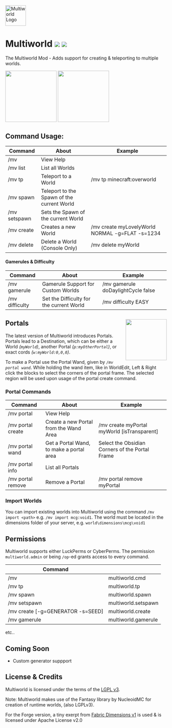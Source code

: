 <img src="https://cdn.modrinth.com/data/cached_images/01d4b3f0a8d469b8d7b36030f2039007500b00f4.png" height="64" alt="Multiworld Logo">

# Multiworld ![](http://cf.way2muchnoise.eu/multiworld-mod.svg) ![](http://cf.way2muchnoise.eu/versions/multiworld-mod.svg)

The Multiworld Mod - Adds support for creating & teleporting to multiple worlds.

<a href="https://modrinth.com/mod/multiworld/versions?l=fabric"><img src="https://cdn.modrinth.com/data/cached_images/1b54a3f3b03745c57beaa1ab11d9d86b9222a41a.png" width="160"></a>
<a href="https://modrinth.com/mod/multiworld/versions?l=neoforge"><img src="https://cdn.modrinth.com/data/cached_images/a073c4dc33587010c5b7f0386d3df9e1b0eee3ed.png" width="160"></a>

## Command Usage:
| Command       | About                                      | Example |
|---------------|--------------------------------------------|---------|
| /mv           | View Help                                  |
| /mv list      | List all Worlds                            |
| /mv tp        | Teleport to a World                        | /mv tp minecraft:overworld |
| /mv spawn     | Teleport to the Spawn of the current World |
| /mv setspawn  | Sets the Spawn of the current World        |
| /mv create    | Creates a new World                        | /mv create myLovelyWorld NORMAL -g=FLAT -s=1234 |
| /mv delete    | Delete a World (Console Only)              | /mv delete myWorld |

#### Gamerules & Difficulty
| Command        | About                                      | Example                            |
|----------------|--------------------------------------------|------------------------------------|
| /mv gamerule   | Gamerule Support for Custom Worlds         | /mv gamerule doDaylightCycle false |
| /mv difficulty | Set the Difficulty for the current World   | /mv difficulty EASY                |

## Portals <img src="https://static.wikia.nocookie.net/minecraft_gamepedia/images/0/03/Nether_portal_%28animated%29.png/revision/latest?cb=20191114182303" width="128" float="right" align="right">
The latest version of Multiworld introduces Portals.
Portals lead to a Destination, which can be either a World *(`myWorld`)*, another Portal *(`p:myOtherPortal`)*, or exact cords *(`w:myWorld:0,0,0`)*.

To make a Portal use the Portal Wand, given by *`/mv portal wand`*. While holding the wand item, like in WorldEdit, Left & Right click the blocks to select the corners of the portal frame. The selected region will be used upon usage of the portal create command.

### Portal Commands
| Command           | About                                    | Example                                         |
|-------------------|------------------------------------------|-------------------------------------------------|
| /mv portal        | View Help                                |                                                 |
| /mv portal create | Create a new Portal from the Wand Area   | /mv create myPortal myWorld [isTransparent]     |
| /mv portal wand   | Get a Portal Wand, to make a portal area | Select the Obsidian Corners of the Portal Frame |
| /mv portal info   | List all Portals                         |                                                 |
| /mv portal remove | Remove a Portal                          | /mv portal remove myPortal                      |

### Import Worlds
You can import existing worlds into Multiworld using the command `/mv import <path>` e.g. `/mv import mcg:void1`.
The world must be located in the dimensions folder of your server, e.g. `world\dimensions\mcg\void1`

## Permissions

Multiworld supports either LuckPerms or CyberPerms.
The permission `multiworld.admin` or being `/op`-ed grants access to every command.

| Command |     |
|------|-----|
| /mv  | multiworld.cmd |
| /mv tp | multiworld.tp |
| /mv spawn | multiworld.spawn |
| /mv setspawn | multiworld.setspawn |
| /mv create <id> <dim> [-g=GENERATOR -s=SEED] | multiworld.create |
| /mv gamerule | multiworld.gamerule |
etc..

## Coming Soon

- Custom generator suppport

## License & Credits

Multiworld is licensed under the terms of the [LGPL v3](LICENSE).

Note: Multiworld makes use of the Fantasy library by NucleoidMC for creation of runtime worlds, (also LGPLv3).

For the Forge version, a tiny exerpt from [Fabric Dimensions v1](https://github.com/FabricMC/fabric/blob/1.18/fabric-dimensions-v1/src/main/java/net/fabricmc/fabric/impl/dimension/FabricDimensionInternals.java#L45) is used & is licensed under Apache License v2.0
